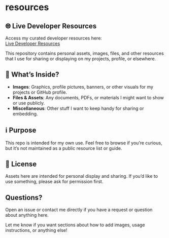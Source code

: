 
# resources 
## 🌐 Live Developer Resources

Access my curated developer resources here:  
[Live Developer Resources](https://HarshYadav152.me/resources/home)

This repository contains personal assets, images, files, and other resources that I use for sharing or displaying on my projects, profile, or elsewhere.

## 📁 What’s Inside? 
- **Images**: Graphics, profile pictures, banners, or other visuals for my projects or GitHub profile.
- **Files & Assets**: Any documents, PDFs, or materials I might want to show or use publicly.
- **Miscellaneous**: Other stuff I want to keep handy for sharing or embedding.

## ℹ️ Purpose


This repo is intended for my own use.
Feel free to browse if you’re curious, but it’s not maintained as a public resource list or guide. 

## 📢 License 
Assets here are intended for personal display and sharing. If you’d like to use something, please ask for permission first. 


## **Questions?** 
Open an issue or contact me directly if you have a request or question about anything here. 

Let me know if you want sections about how to add images, usage instructions, or anything else!
